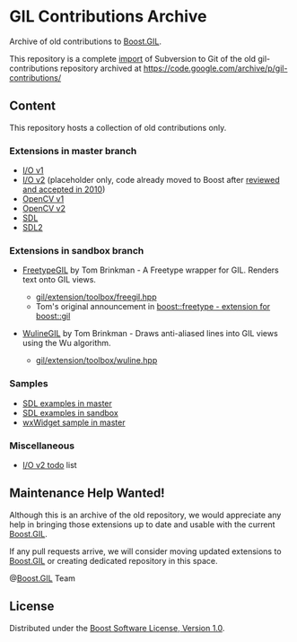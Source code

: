 # GIL Contributions Archive

Archive of old contributions to [Boost.GIL].

This repository is a complete [import] of Subversion to Git of the old 
gil-contributions repository archived at
https://code.google.com/archive/p/gil-contributions/

## Content

This repository hosts a collection of old contributions only.

### Extensions in master branch

* [I/O v1]
* [I/O v2] (placeholder only, code already moved to Boost after [reviewed and accepted in 2010])
* [OpenCV v1]
* [OpenCV v2]
* [SDL]
* [SDL2]

### Extensions in sandbox branch

* [FreetypeGIL] by Tom Brinkman - A Freetype wrapper for GIL. Renders text onto GIL views.

    * [gil/extension/toolbox/freegil.hpp]
    * Tom's original announcement in [boost::freetype - extension for boost::gil]

* [WulineGIL] by Tom Brinkman - Draws anti-aliased lines into GIL views using the Wu algorithm.
    
    * [gil/extension/toolbox/wuline.hpp]

### Samples

* [SDL examples in master]
* [SDL examples in sandbox]
* [wxWidget sample in master]

### Miscellaneous

* [I/O v2 todo] list
 
## Maintenance Help Wanted!

Although this is an archive of the old repository, we would appreciate any help
in bringing those extensions up to date and usable with the current [Boost.GIL].

If any pull requests arrive, we will consider moving updated extensions to
[Boost.GIL] or creating dedicated repository in this space.

@[Boost.GIL] Team

## License

Distributed under the [Boost Software License, Version 1.0](http://www.boost.org/LICENSE_1_0.txt).

[adobe gil]: http://stlab.adobe.com/gil/contribute.html
[Boost.GIL]: https://github.com/boostorg/gil
[boost::freetype - extension for boost::gil]: https://lists.boost.org/Archives/boost/2007/04/119826.php
[FreetypeGIL]: https://github.com/boost-gil/gil-contributions-archive/tree/sandbox/boost/gil/extension/toolbox
[gil/extension/toolbox/freegil.hpp]: https://github.com/boost-gil/gil-contributions-archive/blob/sandbox/boost/gil/extension/toolbox/freegil.hpp
[gil/extension/toolbox/wuline.hpp]: https://github.com/boost-gil/gil-contributions-archive/blob/sandbox/boost/gil/extension/toolbox/wuline.hpp
[I/O v1]: https://github.com/boost-gil/gil-contributions-archive/tree/master/gil_1/gil/extension/io
[I/O v2]: https://github.com/chyh1990/gil-contributions/tree/master/gil_2/libs/gil/io
[I/O v2 todo]: https://github.com/boost-gil/gil-contributions-archive/blob/master/gil_2/libs/gil/io/todo.txt
[import]: https://stackoverflow.com/a/54263166/151641
[OpenCV v1]: https://github.com/boost-gil/gil-contributions-archive/tree/master/gil_1/gil/extension/opencv
[OpenCV v2]: https://github.com/boost-gil/gil-contributions-archive/tree/master/gil_2/boost/gil/extension/opencv
[reviewed and accepted in 2010]: https://lists.boost.org/boost-announce/2010/11/0273.php
[SDL]: https://github.com/boost-gil/gil-contributions-archive/tree/master/gil_2/boost/gil/extension/sdl
[SDL2]: https://github.com/boost-gil/gil-contributions-archive/tree/master/gil_2/boost/gil/extension/sdl2
[SDL examples in master]: https://github.com/chyh1990/gil-contributions/tree/master/gil_2/libs/gil/sdl/example
[SDL examples in sandbox]:https://github.com/boost-gil/gil-contributions-archive/tree/sandbox/libs/gil/sdl/example
[WulineGIL]: https://github.com/boost-gil/gil-contributions-archive/tree/sandbox/boost/gil/extension/toolbox
[wxWidget sample in master]: https://github.com/boost-gil/gil-contributions-archive/tree/master/firebreath/wxWidget_Sample
[YUV]: https://github.com/boost-gil/gil-contributions-archive/tree/master/gil_2/boost/gil/extension/yuv
